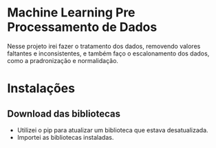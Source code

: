 # Machine Learning Pre Processamento de Dados

Nesse projeto irei fazer o tratamento dos dados, removendo valores faltantes e inconsistentes, e também faço o escalonamento dos dados,
como a pradronização e normalidação.

# Instalações

## Download das bibliotecas
* Utilizei o pip para atualizar um biblioteca que estava desatualizada.
* Importei as bibliotecas instaladas.

